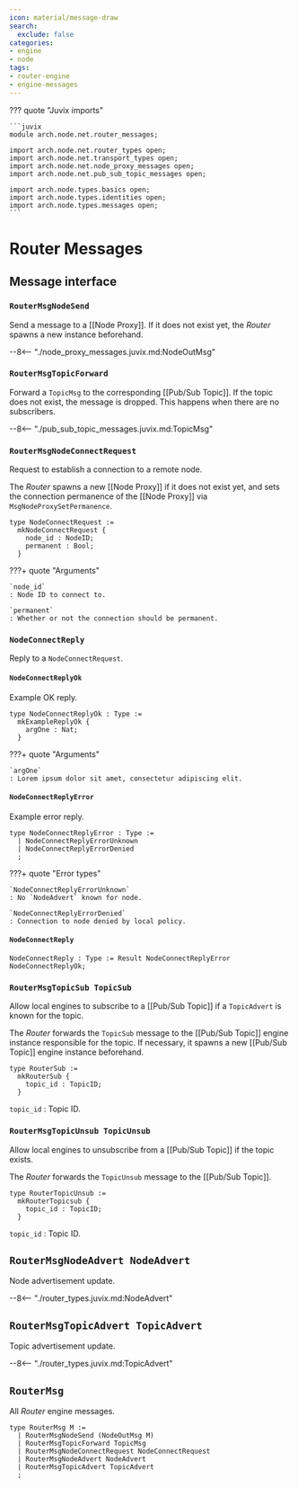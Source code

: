```yaml
---
icon: material/message-draw
search:
  exclude: false
categories:
- engine
- node
tags:
- router-engine
- engine-messages
---
```


??? quote "Juvix imports"

    ```juvix
    module arch.node.net.router_messages;

    import arch.node.net.router_types open;
    import arch.node.net.transport_types open;
    import arch.node.net.node_proxy_messages open;
    import arch.node.net.pub_sub_topic_messages open;

    import arch.node.types.basics open;
    import arch.node.types.identities open;
    import arch.node.types.messages open;
    ```

# Router Messages

## Message interface

### `RouterMsgNodeSend`

Send a message to a [[Node Proxy]].
If it does not exist yet, the *Router* spawns a new instance beforehand.

--8<-- "./node_proxy_messages.juvix.md:NodeOutMsg"

### `RouterMsgTopicForward`

Forward a `TopicMsg` to the corresponding [[Pub/Sub Topic]].
If the topic does not exist, the message is dropped.
This happens when there are no subscribers.

--8<-- "./pub_sub_topic_messages.juvix.md:TopicMsg"

### `RouterMsgNodeConnectRequest`

Request to establish a connection to a remote node.


The *Router* spawns a new [[Node Proxy]] if it does not exist yet,
and sets the connection permanence of the [[Node Proxy]]
via `MsgNodeProxySetPermanence`.

<!-- --8<-- [start:NodeConnectRequest] -->
```juvix
type NodeConnectRequest :=
  mkNodeConnectRequest {
    node_id : NodeID;
    permanent : Bool;
  }
```
<!-- --8<-- [end:NodeConnectRequest] -->

???+ quote "Arguments"

    `node_id`
    : Node ID to connect to.

    `permanent`
    : Whether or not the connection should be permanent.

### `NodeConnectReply`

Reply to a `NodeConnectRequest`.

#### `NodeConnectReplyOk`

Example OK reply.

<!-- --8<-- [start:NodeConnectReplyOk] -->
```juvix
type NodeConnectReplyOk : Type :=
  mkExampleReplyOk {
    argOne : Nat;
  }
```
<!-- --8<-- [end:NodeConnectReplyOk] -->

???+ quote "Arguments"

    `argOne`
    : Lorem ipsum dolor sit amet, consectetur adipiscing elit.

#### `NodeConnectReplyError`

Example error reply.

<!-- --8<-- [start:NodeConnectReplyError] -->
```juvix
type NodeConnectReplyError : Type :=
  | NodeConnectReplyErrorUnknown
  | NodeConnectReplyErrorDenied
  ;
```
<!-- --8<-- [end:NodeConnectReplyError] -->

???+ quote "Error types"

    `NodeConnectReplyErrorUnknown`
    : No `NodeAdvert` known for node.

    `NodeConnectReplyErrorDenied`
    : Connection to node denied by local policy.

#### `NodeConnectReply`

<!-- --8<-- [start:NodeConnectReply] -->
```juvix
NodeConnectReply : Type := Result NodeConnectReplyError NodeConnectReplyOk;
```
<!-- --8<-- [end:NodeConnectReply] -->

### `RouterMsgTopicSub TopicSub`

Allow local engines to subscribe to a [[Pub/Sub Topic]]
if a `TopicAdvert` is known for the topic.

The *Router* forwards the `TopicSub` message to the [[Pub/Sub Topic]]
engine instance responsible for the topic.
If necessary, it spawns a new [[Pub/Sub Topic]] engine instance beforehand.

```juvix
type RouterSub :=
  mkRouterSub {
    topic_id : TopicID;
  }
```

`topic_id`
: Topic ID.

### `RouterMsgTopicUnsub TopicUnsub`

Allow local engines to unsubscribe from a [[Pub/Sub Topic]]
if the topic exists.

The *Router* forwards the `TopicUnsub` message to the [[Pub/Sub Topic]].

```juvix
type RouterTopicUnsub :=
  mkRouterTopicsub {
    topic_id : TopicID;
  }
```

`topic_id`
: Topic ID.

## `RouterMsgNodeAdvert NodeAdvert`

Node advertisement update.

--8<-- "./router_types.juvix.md:NodeAdvert"

## `RouterMsgTopicAdvert TopicAdvert`

Topic advertisement update.

--8<-- "./router_types.juvix.md:TopicAdvert"

## `RouterMsg`

All *Router* engine messages.

```juvix
type RouterMsg M :=
  | RouterMsgNodeSend (NodeOutMsg M)
  | RouterMsgTopicForward TopicMsg
  | RouterMsgNodeConnectRequest NodeConnectRequest
  | RouterMsgNodeAdvert NodeAdvert
  | RouterMsgTopicAdvert TopicAdvert
  ;
```
